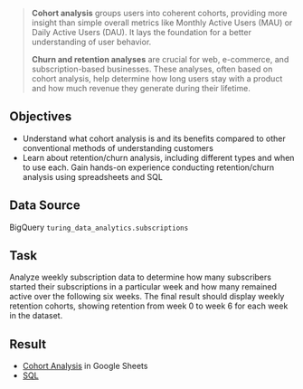 > **Cohort analysis** groups users into coherent cohorts, providing more insight than simple overall metrics like Monthly Active Users (MAU) or Daily Active Users (DAU). It lays the foundation for a better understanding of user behavior.
>
> **Churn and retention analyses** are crucial for web, e-commerce, and subscription-based businesses. These analyses, often based on cohort analysis, help determine how long users stay with a product and how much revenue they generate during their lifetime.

## Objectives

- Understand what cohort analysis is and its benefits compared to other conventional methods of understanding customers
- Learn about retention/churn analysis, including different types and when to use each. Gain hands-on experience conducting retention/churn analysis using spreadsheets and SQL

## Data Source
BigQuery `turing_data_analytics.subscriptions`

## Task

Analyze weekly subscription data to determine how many subscribers started their subscriptions in a particular week and how many remained active over the following six weeks. The final result should display weekly retention cohorts, showing retention from week 0 to week 6 for each week in the dataset.

## Result
- [Cohort Analysis](https://docs.google.com/spreadsheets/d/10wNPVGrrLjut911UMVo3CuD4bLdumWizypyo0nrE4TE/edit?usp=sharing) in Google Sheets
- [SQL](https://github.com/kornemar/Projects/blob/main/08%20Retention%2C%20Cohorts%20%26%20Churn/Cohort%20Analysis.sql)
